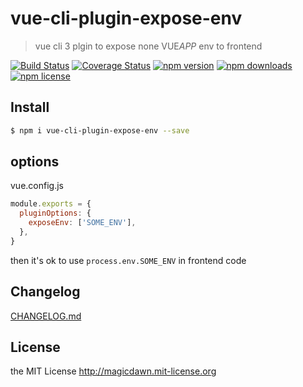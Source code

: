 # vue-cli-plugin-expose-env

> vue cli 3 plgin to expose none VUE*APP* env to frontend

[![Build Status](https://img.shields.io/travis/magicdawn/vue-cli-plugin-expose-env.svg?style=flat-square)](https://travis-ci.org/magicdawn/vue-cli-plugin-expose-env)
[![Coverage Status](https://img.shields.io/codecov/c/github/magicdawn/vue-cli-plugin-expose-env.svg?style=flat-square)](https://codecov.io/gh/magicdawn/vue-cli-plugin-expose-env)
[![npm version](https://img.shields.io/npm/v/vue-cli-plugin-expose-env.svg?style=flat-square)](https://www.npmjs.com/package/vue-cli-plugin-expose-env)
[![npm downloads](https://img.shields.io/npm/dm/vue-cli-plugin-expose-env.svg?style=flat-square)](https://www.npmjs.com/package/vue-cli-plugin-expose-env)
[![npm license](https://img.shields.io/npm/l/vue-cli-plugin-expose-env.svg?style=flat-square)](http://magicdawn.mit-license.org)

## Install

```sh
$ npm i vue-cli-plugin-expose-env --save
```

## options

vue.config.js

```js
module.exports = {
  pluginOptions: {
    exposeEnv: ['SOME_ENV'],
  },
}
```

then it's ok to use `process.env.SOME_ENV` in frontend code

## Changelog

[CHANGELOG.md](CHANGELOG.md)

## License

the MIT License http://magicdawn.mit-license.org
